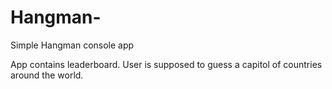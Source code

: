 # Hangman-
Simple Hangman console app

App contains leaderboard. User is supposed to guess a capitol of countries around the world. 
